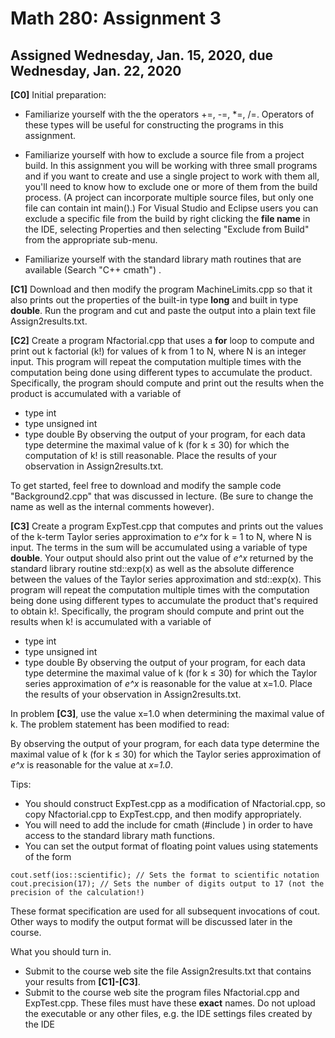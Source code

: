 # Math 280: Assignment 3
## Assigned Wednesday, Jan. 15, 2020, due Wednesday, Jan. 22, 2020

__[C0]__ Initial preparation:

* Familiarize yourself with the the operators +=, -=, *=, /=. Operators of these types will be useful for constructing the programs in this assignment.

* Familiarize yourself with how to exclude a source file from a project build. In this assignment you will be working with three small programs and if you want to create and use a single project to work with them all, you'll need to know how to exclude one or more of them from the build process. (A project can incorporate multiple source files, but only one file can contain int main().) For Visual Studio and Eclipse users you can exclude a specific file from the build by right clicking the __file name__ in the IDE, selecting Properties and then selecting "Exclude from Build" from the appropriate sub-menu.

* Familiarize yourself with the standard library math routines that are available (Search "C++ cmath") .


__[C1]__ Download and then modify the program MachineLimits.cpp so that it also prints out the properties of the built-in type __long__ and built in type __double__. Run the program and cut and paste the output into a plain text file Assign2results.txt.

__[C2]__ Create a program Nfactorial.cpp that uses a __for__ loop to compute and print out k factorial (k!) for values of k from 1 to N, where N is an integer input. This program will repeat the computation multiple times with the computation being done using different types to accumulate the product. Specifically, the program should compute and print out the results when the product is accumulated with a variable of

* type int
* type unsigned int
* type double
By observing the output of your program, for each data type determine the maximal value of k (for k ≤ 30) for which the computation of k! is still reasonable. Place the results of your observation in Assign2results.txt.

To get started, feel free to download and modify the sample code "Background2.cpp" that was discussed in lecture. (Be sure to change the name as well as the internal comments however).

__[C3]__ Create a program ExpTest.cpp that computes and prints out the values of the k-term Taylor series approximation to *e^x* for k = 1 to N, where N is input. The terms in the sum will be accumulated using a variable of type __double__. Your output should also print out the value of *e^x* returned by the standard library routine std::exp(x) as well as the absolute difference between the values of the Taylor series approximation and std::exp(x). This program will repeat the computation multiple times with the computation being done using different types to accumulate the product that's required to obtain k!. Specifically, the program should compute and print out the results when k! is accumulated with a variable of

* type int
* type unsigned int
* type double
By observing the output of your program, for each data type determine the maximal value of k (for k ≤ 30) for which the Taylor series approximation of *e^x* is reasonable for the value at x=1.0. Place the results of your observation in Assign2results.txt.

In problem __[C3]__, use the value x=1.0 when determining the maximal value of k. The problem statement has been modified to read: 

By observing the output of your program, for each data type determine the maximal value of k (for k ≤ 30) for which the Taylor series approximation of *e^x* is reasonable for the value at *x=1.0*.

Tips:

* You should construct ExpTest.cpp as a modification of Nfactorial.cpp, so copy Nfactorial.cpp to ExpTest.cpp, and then modify appropriately.
* You will need to add the include for cmath (#include <cmath>) in order to have access to the standard library math functions.
* You can set the output format of floating point values using statements of the form

`cout.setf(ios::scientific); // Sets the format to scientific notation
cout.precision(17); // Sets the number of digits output to 17 (not the precision of the calculation!)`

These format specification are used for all subsequent invocations of cout. Other ways to modify the output format will be discussed later in the course.
 

What you should turn in.
* Submit to the course web site the file Assign2results.txt that contains your results from __[C1]-[C3]__.
* Submit to the course web site the program files Nfactorial.cpp and ExpTest.cpp. These files must have these __exact__ names. Do not upload the executable or any other files, e.g. the IDE settings files created by the IDE
